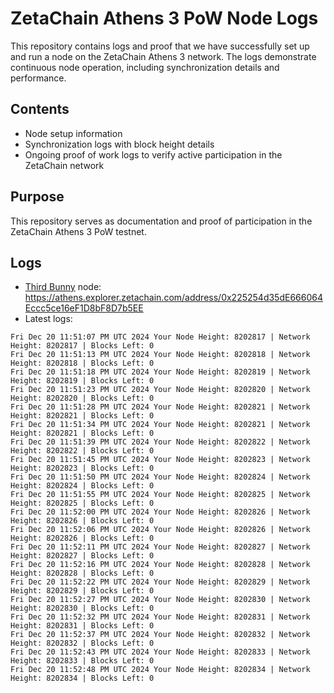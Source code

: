 # ZetaChain Athens 3 PoW Node Logs
This repository contains logs and proof that we have successfully set up and run a node on the ZetaChain Athens 3 network. The logs demonstrate continuous node operation, including synchronization details and performance.

## Contents
- Node setup information
- Synchronization logs with block height details
- Ongoing proof of work logs to verify active participation in the ZetaChain network

## Purpose
This repository serves as documentation and proof of participation in the ZetaChain Athens 3 PoW testnet.

## Logs

- [Third Bunny](https://thirdbunny.xyz/) node: https://athens.explorer.zetachain.com/address/0x225254d35dE666064Eccc5ce16eF1D8bF8D7b5EE
- Latest logs:
```
Fri Dec 20 11:51:07 PM UTC 2024 Your Node Height: 8202817 | Network Height: 8202817 | Blocks Left: 0
Fri Dec 20 11:51:13 PM UTC 2024 Your Node Height: 8202818 | Network Height: 8202818 | Blocks Left: 0
Fri Dec 20 11:51:18 PM UTC 2024 Your Node Height: 8202819 | Network Height: 8202819 | Blocks Left: 0
Fri Dec 20 11:51:23 PM UTC 2024 Your Node Height: 8202820 | Network Height: 8202820 | Blocks Left: 0
Fri Dec 20 11:51:28 PM UTC 2024 Your Node Height: 8202821 | Network Height: 8202821 | Blocks Left: 0
Fri Dec 20 11:51:34 PM UTC 2024 Your Node Height: 8202821 | Network Height: 8202821 | Blocks Left: 0
Fri Dec 20 11:51:39 PM UTC 2024 Your Node Height: 8202822 | Network Height: 8202822 | Blocks Left: 0
Fri Dec 20 11:51:45 PM UTC 2024 Your Node Height: 8202823 | Network Height: 8202823 | Blocks Left: 0
Fri Dec 20 11:51:50 PM UTC 2024 Your Node Height: 8202824 | Network Height: 8202824 | Blocks Left: 0
Fri Dec 20 11:51:55 PM UTC 2024 Your Node Height: 8202825 | Network Height: 8202825 | Blocks Left: 0
Fri Dec 20 11:52:00 PM UTC 2024 Your Node Height: 8202826 | Network Height: 8202826 | Blocks Left: 0
Fri Dec 20 11:52:06 PM UTC 2024 Your Node Height: 8202826 | Network Height: 8202826 | Blocks Left: 0
Fri Dec 20 11:52:11 PM UTC 2024 Your Node Height: 8202827 | Network Height: 8202827 | Blocks Left: 0
Fri Dec 20 11:52:16 PM UTC 2024 Your Node Height: 8202828 | Network Height: 8202828 | Blocks Left: 0
Fri Dec 20 11:52:22 PM UTC 2024 Your Node Height: 8202829 | Network Height: 8202829 | Blocks Left: 0
Fri Dec 20 11:52:27 PM UTC 2024 Your Node Height: 8202830 | Network Height: 8202830 | Blocks Left: 0
Fri Dec 20 11:52:32 PM UTC 2024 Your Node Height: 8202831 | Network Height: 8202831 | Blocks Left: 0
Fri Dec 20 11:52:37 PM UTC 2024 Your Node Height: 8202832 | Network Height: 8202832 | Blocks Left: 0
Fri Dec 20 11:52:43 PM UTC 2024 Your Node Height: 8202833 | Network Height: 8202833 | Blocks Left: 0
Fri Dec 20 11:52:48 PM UTC 2024 Your Node Height: 8202834 | Network Height: 8202834 | Blocks Left: 0
```
